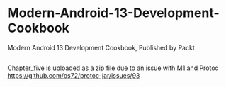 # Modern-Android-13-Development-Cookbook
Modern Android 13 Development Cookbook, Published by Packt

## 
Chapter_five is uploaded as a zip file due to an issue with M1 and Protoc https://github.com/os72/protoc-jar/issues/93

